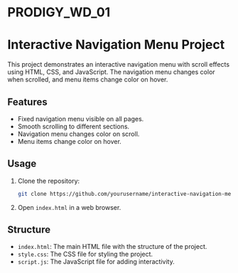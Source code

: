 # PRODIGY_WD_01
# Interactive Navigation Menu Project

This project demonstrates an interactive navigation menu with scroll effects using HTML, CSS, and JavaScript. The navigation menu changes color when scrolled, and menu items change color on hover.

## Features

- Fixed navigation menu visible on all pages.
- Smooth scrolling to different sections.
- Navigation menu changes color on scroll.
- Menu items change color on hover.

## Usage

1. Clone the repository:

    ```bash
    git clone https://github.com/yourusername/interactive-navigation-menu.git
    ```

2. Open `index.html` in a web browser.

## Structure

- `index.html`: The main HTML file with the structure of the project.
- `style.css`: The CSS file for styling the project.
- `script.js`: The JavaScript file for adding interactivity.
